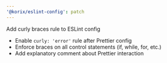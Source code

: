 ```yaml
---
'@korix/eslint-config': patch
---
```


Add curly braces rule to ESLint config

- Enable `curly: 'error'` rule after Prettier config
- Enforce braces on all control statements (if, while, for, etc.)
- Add explanatory comment about Prettier interaction
